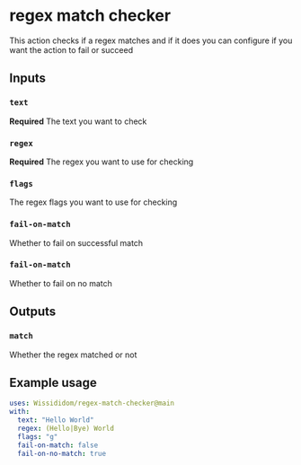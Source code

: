 # regex match checker

This action checks if a regex matches and if it does you can configure if you want the action to fail or succeed

## Inputs

### `text`

**Required** The text you want to check

### `regex`

**Required** The regex you want to use for checking

### `flags`

The regex flags you want to use for checking

### `fail-on-match`

Whether to fail on successful match

### `fail-on-match`

Whether to fail on no match

## Outputs

### `match`

Whether the regex matched or not

## Example usage

```yaml
uses: Wissididom/regex-match-checker@main
with:
  text: "Hello World"
  regex: (Hello|Bye) World
  flags: "g"
  fail-on-match: false
  fail-on-no-match: true
```

